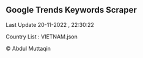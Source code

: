 

## Google Trends Keywords Scraper 
 
Last Update 20-11-2022 , 22:30:22

Country List :
VIETNAM.json



© Abdul Muttaqin 
